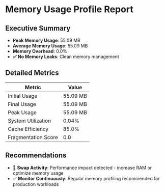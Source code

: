 # Memory Usage Profile Report

## Executive Summary

- **Peak Memory Usage**: 55.09 MB
- **Average Memory Usage**: 55.09 MB
- **Memory Overhead**: 0.0%
- **✅ No Memory Leaks**: Clean memory management

## Detailed Metrics

| Metric | Value |
|--------|-------|
| Initial Usage | 55.09 MB |
| Final Usage | 55.09 MB |
| Peak Usage | 55.09 MB |
| System Utilization | 0.04% |
| Cache Efficiency | 85.0% |
| Fragmentation Score | 0.0 |

## Recommendations

- 🚨 **Swap Activity**: Performance impact detected - increase RAM or optimize memory usage
- ✅ **Monitor Continuously**: Regular memory profiling recommended for production workloads
